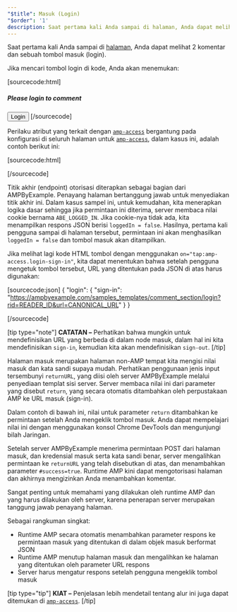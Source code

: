 ```yaml
---
"$title": Masuk (Login)
"$order": '1'
description: Saat pertama kali Anda sampai di halaman, Anda dapat melihat 2 komentar dan sebuah tombol masuk (login). Jika Anda mencari tombol masuk di kode, Anda akan menemukan ....
---
```


Saat pertama kali Anda sampai di [halaman](../../../../documentation/examples/previews/Comment_Section.html), Anda dapat melihat 2 komentar dan sebuah tombol masuk (login).

<amp-img src="/static/img/login-button.jpg" alt="Login button" height="290" width="300"></amp-img>

Jika mencari tombol login di kode, Anda akan menemukan:

[sourcecode:html]
<span amp-access="NOT loggedIn" role="button" tabindex="0" amp-access-hide>
  <h5>Please login to comment</h5>
  <button on="tap:amp-access.login-sign-in" class="button-primary comment-button">Login</button>
</span>
[/sourcecode]

Perilaku atribut yang terkait dengan [`amp-access`](../../../../documentation/components/reference/amp-access.md) bergantung pada konfigurasi di seluruh halaman untuk [`amp-access`](../../../../documentation/components/reference/amp-access.md), dalam kasus ini, adalah contoh berikut ini:

[sourcecode:html]
<script id="amp-access" type="application/json">
  {
    "authorization": "https://ampbyexample.com/samples_templates/comment_section/authorization?rid=READER_ID&url=CANONICAL_URL&ref=DOCUMENT_REFERRER&_=RANDOM",
    "noPingback": "true",
    "login": {
      "sign-in": "https://ampbyexample.com/samples_templates/comment_section/login?rid=READER_ID&url=CANONICAL_URL",
      "sign-out": "https://ampbyexample.com/samples_templates/comment_section/logout"
    },
    "authorizationFallbackResponse": {
      "error": true,
      "loggedIn": false
    }
  }
</script>
[/sourcecode]

Titik akhir (endpoint) otorisasi diterapkan sebagai bagian dari AMPByExample. Penayang halaman bertanggung jawab untuk menyediakan titik akhir ini. Dalam kasus sampel ini, untuk kemudahan, kita menerapkan logika dasar sehingga jika permintaan ini diterima, server membaca nilai cookie bernama `ABE_LOGGED_IN`. Jika cookie-nya tidak ada, kita menampilkan respons JSON berisi `loggedIn = false`. Hasilnya, pertama kali pengguna sampai di halaman tersebut, permintaan ini akan menghasilkan `loggedIn = false` dan tombol masuk akan ditampilkan.

Jika melihat lagi kode HTML tombol dengan menggunakan `on="tap:amp-access.login-sign-in"`, kita dapat menentukan bahwa setelah pengguna mengetuk tombol tersebut, URL yang ditentukan pada JSON di atas harus digunakan:

[sourcecode:json]
{
	"login": {
    "sign-in": "https://ampbyexample.com/samples_templates/comment_section/login?rid=READER_ID&url=CANONICAL_URL"
  }
}

[/sourcecode]

[tip type="note"] **CATATAN –** Perhatikan bahwa mungkin untuk mendefinisikan URL yang berbeda di dalam node masuk, dalam hal ini kita mendefinisikan `sign-in`, kemudian kita akan mendefinisikan `sign-out`. [/tip]

Halaman masuk merupakan halaman non-AMP tempat kita mengisi nilai masuk dan kata sandi supaya mudah. Perhatikan penggunaan jenis input tersembunyi `returnURL`, yang diisi oleh server AMPByExample melalui penyediaan templat sisi server. Server membaca nilai ini dari parameter yang disebut `return`, yang secara otomatis ditambahkan oleh perpustakaan AMP ke URL masuk (sign-in).

Dalam contoh di bawah ini, nilai untuk parameter `return` ditambahkan ke permintaan setelah Anda mengeklik tombol masuk. Anda dapat mempelajari nilai ini dengan menggunakan konsol Chrome DevTools dan mengunjungi bilah Jaringan.

<amp-img src="/static/img/return-parameter.jpg" alt="Return parameter" height="150" width="600"></amp-img>

Setelah server AMPByExample menerima permintaan POST dari halaman masuk, dan kredensial masuk serta kata sandi benar, server mengalihkan permintaan ke `returnURL` yang telah disebutkan di atas, dan menambahkan parameter `#success=true`. Runtime AMP kini dapat mengotorisasi halaman dan akhirnya mengizinkan Anda menambahkan komentar.

Sangat penting untuk memahami yang dilakukan oleh runtime AMP dan yang harus dilakukan oleh server, karena penerapan server merupakan tanggung jawab penayang halaman.

Sebagai rangkuman singkat:

- Runtime AMP secara otomatis menambahkan parameter respons ke permintaan masuk yang ditentukan di dalam objek masuk berformat JSON
- Runtime AMP menutup halaman masuk dan mengalihkan ke halaman yang ditentukan oleh parameter URL respons
- Server harus mengatur respons setelah pengguna mengeklik tombol masuk

[tip type="tip"] **KIAT –** Penjelasan lebih mendetail tentang alur ini juga dapat ditemukan di [`amp-access`](../../../../documentation/components/reference/amp-access.md). [/tip]
